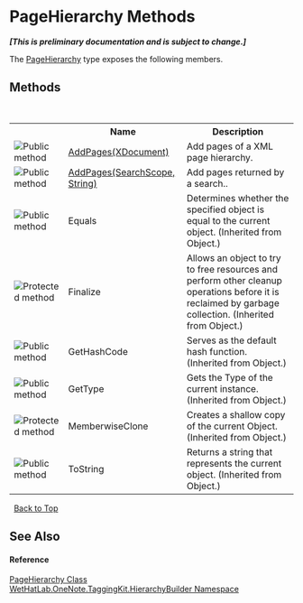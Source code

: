 # PageHierarchy Methods
 _**\[This is preliminary documentation and is subject to change.\]**_

The <a href="be4597ec-efdc-59c8-8477-7519318b8602.md">PageHierarchy</a> type exposes the following members.


## Methods
&nbsp;<table><tr><th></th><th>Name</th><th>Description</th></tr><tr><td>![Public method](media/pubmethod.gif "Public method")</td><td><a href="f2608922-a737-0b19-fd7d-f12f65549a19.md">AddPages(XDocument)</a></td><td>
Add pages of a XML page hierarchy.</td></tr><tr><td>![Public method](media/pubmethod.gif "Public method")</td><td><a href="d1d4715d-b732-3f38-c7d8-7f4b173fbe11.md">AddPages(SearchScope, String)</a></td><td>
Add pages returned by a search..</td></tr><tr><td>![Public method](media/pubmethod.gif "Public method")</td><td>Equals</td><td>
Determines whether the specified object is equal to the current object.
 (Inherited from Object.)</td></tr><tr><td>![Protected method](media/protmethod.gif "Protected method")</td><td>Finalize</td><td>
Allows an object to try to free resources and perform other cleanup operations before it is reclaimed by garbage collection.
 (Inherited from Object.)</td></tr><tr><td>![Public method](media/pubmethod.gif "Public method")</td><td>GetHashCode</td><td>
Serves as the default hash function.
 (Inherited from Object.)</td></tr><tr><td>![Public method](media/pubmethod.gif "Public method")</td><td>GetType</td><td>
Gets the Type of the current instance.
 (Inherited from Object.)</td></tr><tr><td>![Protected method](media/protmethod.gif "Protected method")</td><td>MemberwiseClone</td><td>
Creates a shallow copy of the current Object.
 (Inherited from Object.)</td></tr><tr><td>![Public method](media/pubmethod.gif "Public method")</td><td>ToString</td><td>
Returns a string that represents the current object.
 (Inherited from Object.)</td></tr></table>&nbsp;
<a href="#pagehierarchy-methods">Back to Top</a>

## See Also


#### Reference
<a href="be4597ec-efdc-59c8-8477-7519318b8602.md">PageHierarchy Class</a><br /><a href="886a8d6b-3c89-17b1-a6bd-f04dfde95aba.md">WetHatLab.OneNote.TaggingKit.HierarchyBuilder Namespace</a><br />